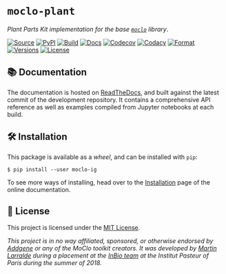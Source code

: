 # `moclo-plant`

*Plant Parts Kit implementation for the base [`moclo`](https://github.com/althonos/moclo/tree/master/moclo>) library*.

[![Source](https://img.shields.io/badge/source-GitHub-303030.svg?maxAge=3600&style=flat-square)](https://github.com/althonos/moclo/tree/master/moclo-ig)
[![PyPI](https://img.shields.io/pypi/v/moclo-ig.svg?style=flat-square&maxAge=300)](https://pypi.python.org/pypi/moclo-ig)
[![Build](https://img.shields.io/github/workflow/status/althonos/moclo/Test?style=flat-square&maxAge=3600)](https://github.com/althonos/moclo/actions)
[![Docs](https://img.shields.io/readthedocs/moclo.svg?maxAge=3600&style=flat-square)](https://moclo.readthedocs.io/)
[![Codecov](https://img.shields.io/codecov/c/github/althonos/moclo/master.svg?style=flat-square&maxAge=600)](https://codecov.io/gh/althonos/moclo)
[![Codacy](https://img.shields.io/codacy/grade/5b29a9c0d91f4e82944a46997bd9a480/master.svg?style=flat-square&maxAge=300)](https://www.codacy.com/app/althonos/moclo)
[![Format](https://img.shields.io/pypi/format/moclo-ig.svg?style=flat-square&maxAge=300)](https://pypi.python.org/pypi/moclo-ig)
[![Versions](https://img.shields.io/pypi/pyversions/moclo-ig.svg?style=flat-square&maxAge=300)](https://pypi.python.org/pypi/moclo-ig)
[![License](https://img.shields.io/pypi/l/moclo-ig.svg?style=flat-square&maxAge=300)](https://choosealicense.com/licenses/mit/)


## 📚 Documentation

The documentation is hosted on [ReadTheDocs](https://moclo.readthedocs.org),
and built against the latest commit of the development repository. It contains
a comprehensive API reference as well as examples compiled from Jupyter
notebooks at each build.


## 🛠️ Installation

This package is available as a *wheel*, and can be installed with ``pip``:
```console
$ pip install --user moclo-ig
```

To see more ways of installing, head over to the
[Installation](https://moclo.readthedocs.io/en/latest/install.html)
page of the online documentation.


## 📜 License

This project is licensed under the [MIT License](http://choosealicense.com/licenses/mit/).

*This project is in no way affiliated, sponsored, or otherwise endorsed by [Addgene](https://www.addgene.org) or any of the MoClo toolkit creators.
It was developed by [Martin Larralde](https://github.com/althonos/pyhmmer)
during a placement at the [InBio team](https://research.pasteur.fr/en/team/experimental-and-computational-methods-for-modeling-cellular-processes/)
at the Institut Pasteur of Paris during the summer of 2018.*
